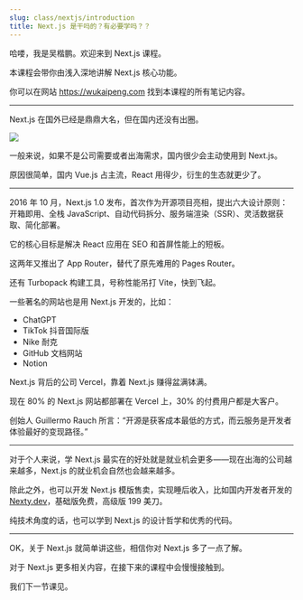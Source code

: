 ```yaml
---
slug: class/nextjs/introduction
title: Next.js 是干吗的？有必要学吗？？
---
```


哈喽，我是吴楷鹏。欢迎来到 Next.js 课程。

本课程会带你由浅入深地讲解 Next.js 核心功能。

你可以在网站 https://wukaipeng.com 找到本课程的所有笔记内容。

---

Next.js 在国外已经是鼎鼎大名，但在国内还没有出圈。

![](https://img.wukaipeng.com//2025/05/29-235741-0mUj6U-image-20250529235740608.png)

一般来说，如果不是公司需要或者出海需求，国内很少会主动使用到 Next.js。

原因很简单，国内 Vue.js 占主流，React 用得少，衍生的生态就更少了。

---

2016 年 10 月，Next.js 1.0 发布​，首次作为开源项目亮相，提出六大设计原则：开箱即用、全栈 JavaScript、自动代码拆分、服务端渲染（SSR）、灵活数据获取、简化部署。

它的核心目标是解决 React 应用在 SEO 和首屏性能上的短板。

这两年又推出了 App Router，替代了原先难用的 Pages Router。

还有 Turbopack 构建工具，号称性能吊打 Vite，快到飞起。

一些著名的网站也是用 Next.js 开发的，比如：

- ChatGPT
- TikTok 抖音国际版​​
- Nike 耐克
- GitHub 文档网站
- Notion

Next.js 背后的公司 Vercel，靠着 Next.js 赚得盆满钵满。

现在 80% 的 Next.js 网站都部署在 Vercel 上，30% 的付费用户都是大客户。

创始人 Guillermo Rauch 所言：​​“开源是获客成本最低的方式，而云服务是开发者体验最好的变现路径。”​​

---

对于个人来说，学 Next.js 最实在的好处就是就业机会更多——现在出海的公司越来越多，Next.js 的就业机会自然也会越来越多。

除此之外，也可以开发 Next.js 模版售卖，实现睡后收入，比如国内开发者开发的 [Nexty.dev](https://nexty.dev/zh)，基础版免费，高级版 199 美刀。

纯技术角度的话，也可以学到 Next.js 的设计哲学和优秀的代码。

---

OK，关于 Next.js 就简单讲这些，相信你对 Next.js 多了一点了解。

对于 Next.js 更多相关内容，在接下来的课程中会慢慢接触到。

我们下一节课见。